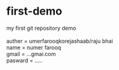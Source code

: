 # first-demo
my first git repository demo
<br>
<br>
auther = umerfarooqkorejashaab/raju bhai
<br>
name = numer farooq
<br>
gmail = ...gmai.com
<br>
pasward = .....




